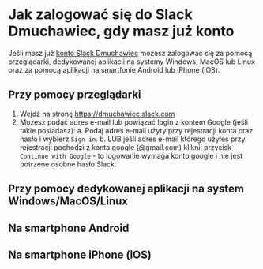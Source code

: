 # Jak zalogować się do Slack Dmuchawiec, gdy masz już konto

Jeśli masz już [konto Slack Dmuchawiec](jak_dolaczyc.md) możesz zalogować
się za pomocą przeglądarki, dedykowanej aplikacji na systemy Windows, 
MacOS lub Linux oraz za pomocą aplikacji na smartfonie Android lub iPhone (iOS).

## Przy pomocy przeglądarki

1. Wejdź na stronę https://dmuchawiec.slack.com
2. Możesz podać adres e-mail lub powiązać login z kontem Google (jeśli takie posiadasz):
    a. Podaj adres e-mail użyty przy rejestracji konta oraz hasło i wybierz `Sign in`.
    b. LUB jeśli adres e-mail którego użyłeś przy rejestracji pochodzi z konta google (@gmail.com) 
    kliknij przycisk `Continue with Google` - to logowanie wymaga konto google i nie jest potrzene
    osobne hasło Slack.

## Przy pomocy dedykowanej aplikacji na system Windows/MacOS/Linux

## Na smartphone Android

## Na smartphone iPhone (iOS)
